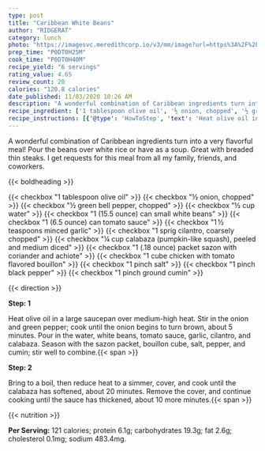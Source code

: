```yaml
---
type: post
title: "Caribbean White Beans"
author: "RIDGERAT"
category: lunch
photo: "https://imagesvc.meredithcorp.io/v3/mm/image?url=https%3A%2F%2Fimages.media-allrecipes.com%2Fuserphotos%2F4565148.jpg"
prep_time: "P0DT0H25M"
cook_time: "P0DT0H40M"
recipe_yield: "6 servings"
rating_value: 4.65
review_count: 20
calories: "120.8 calories"
date_published: 11/03/2020 10:26 AM
description: "A wonderful combination of Caribbean ingredients turn into a very flavorful meal! Pour the beans over white rice or have as a soup. Great with breaded thin steaks. I get requests for this meal from all my family, friends, and coworkers."
recipe_ingredient: ['1 tablespoon olive oil', '½ onion, chopped', '½ green bell pepper, chopped', '½ cup water', '1 (15.5 ounce) can small white beans', '1 (6.5 ounce) can tomato sauce', '1\u2009½ teaspoons minced garlic', '1 sprig cilantro, coarsely chopped', '¼ cup calabaza (pumpkin-like squash), peeled and medium diced', '1 (.18 ounce) packet sazon with coriander and achiote', '1 cube chicken with tomato flavored bouillon', '1 pinch salt', '1 pinch black pepper', '1 pinch ground cumin']
recipe_instructions: [{'@type': 'HowToStep', 'text': 'Heat olive oil in a large saucepan over medium-high heat.  Stir in the onion and green pepper; cook until the onion begins to turn brown, about 5 minutes.  Pour in the water, white beans, tomato sauce, garlic, cilantro, and calabaza.  Season with the sazon packet, bouillon cube, salt, pepper, and cumin; stir well to combine.\n'}, {'@type': 'HowToStep', 'text': 'Bring to a boil, then reduce heat to a simmer, cover, and cook until the calabaza has softened, about 20 minutes.  Remove the cover, and continue cooking until the sauce has thickened, about 10 more minutes.\n'}]
---
```


A wonderful combination of Caribbean ingredients turn into a very flavorful meal! Pour the beans over white rice or have as a soup. Great with breaded thin steaks. I get requests for this meal from all my family, friends, and coworkers. 

{{< boldheading >}}

{{< checkbox "1 tablespoon olive oil" >}}
{{< checkbox "½  onion, chopped" >}}
{{< checkbox "½  green bell pepper, chopped" >}}
{{< checkbox "½ cup water" >}}
{{< checkbox "1 (15.5 ounce) can small white beans" >}}
{{< checkbox "1 (6.5 ounce) can tomato sauce" >}}
{{< checkbox "1 ½ teaspoons minced garlic" >}}
{{< checkbox "1 sprig cilantro, coarsely chopped" >}}
{{< checkbox "¼ cup calabaza (pumpkin-like squash), peeled and medium diced" >}}
{{< checkbox "1 (.18 ounce) packet sazon with coriander and achiote" >}}
{{< checkbox "1 cube chicken with tomato flavored bouillon" >}}
{{< checkbox "1 pinch salt" >}}
{{< checkbox "1 pinch black pepper" >}}
{{< checkbox "1 pinch ground cumin" >}}


{{< direction >}}

**Step: 1**

Heat olive oil in a large saucepan over medium-high heat.  Stir in the onion and green pepper; cook until the onion begins to turn brown, about 5 minutes.  Pour in the water, white beans, tomato sauce, garlic, cilantro, and calabaza.  Season with the sazon packet, bouillon cube, salt, pepper, and cumin; stir well to combine.{{< span >}}

**Step: 2**

Bring to a boil, then reduce heat to a simmer, cover, and cook until the calabaza has softened, about 20 minutes.  Remove the cover, and continue cooking until the sauce has thickened, about 10 more minutes.{{< span >}}

{{< nutrition >}}

**Per Serving:** 121 calories; protein 6.1g; carbohydrates 19.3g; fat 2.6g; cholesterol 0.1mg; sodium 483.4mg.